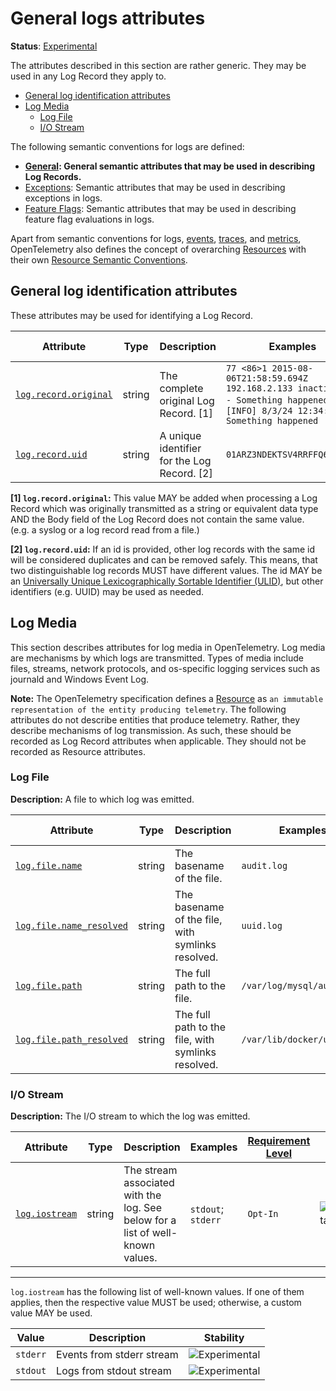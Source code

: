 <!--- Hugo front matter used to generate the website version of this page:
linkTitle: Logs
aliases: [logs-general]
--->

# General logs attributes

**Status**: [Experimental][DocumentStatus]

The attributes described in this section are rather generic.
They may be used in any Log Record they apply to.

<!-- toc -->

- [General log identification attributes](#general-log-identification-attributes)
- [Log Media](#log-media)
  - [Log File](#log-file)
  - [I/O Stream](#io-stream)

<!-- tocstop -->

The following semantic conventions for logs are defined:

* **[General](#general-log-identification-attributes): General semantic attributes that may be used in describing Log Records.**
* [Exceptions](/docs/exceptions/exceptions-logs.md): Semantic attributes that may be used in describing exceptions in logs.
* [Feature Flags](/docs/feature-flags/feature-flags-logs.md): Semantic attributes that may be used in describing feature flag evaluations in logs.

Apart from semantic conventions for logs, [events](events.md), [traces](trace.md), and [metrics](metrics.md),
OpenTelemetry also defines the concept of overarching [Resources](https://github.com/open-telemetry/opentelemetry-specification/tree/v1.41.0/specification/resource/sdk.md) with their own
[Resource Semantic Conventions](/docs/resource/README.md).

## General log identification attributes

These attributes may be used for identifying a Log Record.

<!-- semconv log.record -->
<!-- NOTE: THIS TEXT IS AUTOGENERATED. DO NOT EDIT BY HAND. -->
<!-- see templates/registry/markdown/snippet.md.j2 -->
<!-- prettier-ignore-start -->
<!-- markdownlint-capture -->
<!-- markdownlint-disable -->

| Attribute  | Type | Description  | Examples  | [Requirement Level](https://opentelemetry.io/docs/specs/semconv/general/attribute-requirement-level/) | Stability |
|---|---|---|---|---|---|
| [`log.record.original`](/docs/attributes-registry/log.md) | string | The complete original Log Record. [1] | `77 <86>1 2015-08-06T21:58:59.694Z 192.168.2.133 inactive - - - Something happened`; `[INFO] 8/3/24 12:34:56 Something happened` | `Opt-In` | ![Experimental](https://img.shields.io/badge/-experimental-blue) |
| [`log.record.uid`](/docs/attributes-registry/log.md) | string | A unique identifier for the Log Record. [2] | `01ARZ3NDEKTSV4RRFFQ69G5FAV` | `Opt-In` | ![Experimental](https://img.shields.io/badge/-experimental-blue) |

**[1] `log.record.original`:** This value MAY be added when processing a Log Record which was originally transmitted as a string or equivalent data type AND the Body field of the Log Record does not contain the same value. (e.g. a syslog or a log record read from a file.)

**[2] `log.record.uid`:** If an id is provided, other log records with the same id will be considered duplicates and can be removed safely. This means, that two distinguishable log records MUST have different values.
The id MAY be an [Universally Unique Lexicographically Sortable Identifier (ULID)](https://github.com/ulid/spec), but other identifiers (e.g. UUID) may be used as needed.

<!-- markdownlint-restore -->
<!-- prettier-ignore-end -->
<!-- END AUTOGENERATED TEXT -->
<!-- endsemconv -->

## Log Media

This section describes attributes for log media in OpenTelemetry. Log media are mechanisms by which logs are transmitted. Types of media include files, streams, network protocols, and os-specific logging services such as journald and Windows Event Log.

**Note:** The OpenTelemetry specification defines a [Resource](https://github.com/open-telemetry/opentelemetry-specification/tree/v1.41.0/specification/resource/sdk.md) as `an immutable representation of the entity producing telemetry`.
The following attributes do not describe entities that produce telemetry. Rather, they describe mechanisms of log transmission.
As such, these should be recorded as Log Record attributes when applicable. They should not be recorded as Resource attributes.

### Log File

**Description:** A file to which log was emitted.

<!-- semconv attributes.log.file -->
<!-- NOTE: THIS TEXT IS AUTOGENERATED. DO NOT EDIT BY HAND. -->
<!-- see templates/registry/markdown/snippet.md.j2 -->
<!-- prettier-ignore-start -->
<!-- markdownlint-capture -->
<!-- markdownlint-disable -->

| Attribute  | Type | Description  | Examples  | [Requirement Level](https://opentelemetry.io/docs/specs/semconv/general/attribute-requirement-level/) | Stability |
|---|---|---|---|---|---|
| [`log.file.name`](/docs/attributes-registry/log.md) | string | The basename of the file. | `audit.log` | `Recommended` | ![Experimental](https://img.shields.io/badge/-experimental-blue) |
| [`log.file.name_resolved`](/docs/attributes-registry/log.md) | string | The basename of the file, with symlinks resolved. | `uuid.log` | `Opt-In` | ![Experimental](https://img.shields.io/badge/-experimental-blue) |
| [`log.file.path`](/docs/attributes-registry/log.md) | string | The full path to the file. | `/var/log/mysql/audit.log` | `Opt-In` | ![Experimental](https://img.shields.io/badge/-experimental-blue) |
| [`log.file.path_resolved`](/docs/attributes-registry/log.md) | string | The full path to the file, with symlinks resolved. | `/var/lib/docker/uuid.log` | `Opt-In` | ![Experimental](https://img.shields.io/badge/-experimental-blue) |

<!-- markdownlint-restore -->
<!-- prettier-ignore-end -->
<!-- END AUTOGENERATED TEXT -->
<!-- endsemconv -->

### I/O Stream

**Description:** The I/O stream to which the log was emitted.

<!-- semconv attributes.log -->
<!-- NOTE: THIS TEXT IS AUTOGENERATED. DO NOT EDIT BY HAND. -->
<!-- see templates/registry/markdown/snippet.md.j2 -->
<!-- prettier-ignore-start -->
<!-- markdownlint-capture -->
<!-- markdownlint-disable -->

| Attribute  | Type | Description  | Examples  | [Requirement Level](https://opentelemetry.io/docs/specs/semconv/general/attribute-requirement-level/) | Stability |
|---|---|---|---|---|---|
| [`log.iostream`](/docs/attributes-registry/log.md) | string | The stream associated with the log. See below for a list of well-known values. | `stdout`; `stderr` | `Opt-In` | ![Experimental](https://img.shields.io/badge/-experimental-blue) |

---

`log.iostream` has the following list of well-known values. If one of them applies, then the respective value MUST be used; otherwise, a custom value MAY be used.

| Value  | Description | Stability |
|---|---|---|
| `stderr` | Events from stderr stream | ![Experimental](https://img.shields.io/badge/-experimental-blue) |
| `stdout` | Logs from stdout stream | ![Experimental](https://img.shields.io/badge/-experimental-blue) |

<!-- markdownlint-restore -->
<!-- prettier-ignore-end -->
<!-- END AUTOGENERATED TEXT -->
<!-- endsemconv -->

[DocumentStatus]: https://opentelemetry.io/docs/specs/otel/document-status
